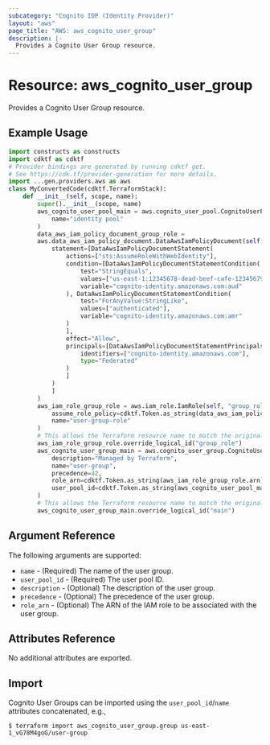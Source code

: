 ```yaml
---
subcategory: "Cognito IDP (Identity Provider)"
layout: "aws"
page_title: "AWS: aws_cognito_user_group"
description: |-
  Provides a Cognito User Group resource.
---
```


# Resource: aws_cognito_user_group

Provides a Cognito User Group resource.

## Example Usage

```python
import constructs as constructs
import cdktf as cdktf
# Provider bindings are generated by running cdktf get.
# See https://cdk.tf/provider-generation for more details.
import ...gen.providers.aws as aws
class MyConvertedCode(cdktf.TerraformStack):
    def __init__(self, scope, name):
        super().__init__(scope, name)
        aws_cognito_user_pool_main = aws.cognito_user_pool.CognitoUserPool(self, "main",
            name="identity pool"
        )
        data_aws_iam_policy_document_group_role =
        aws.data_aws_iam_policy_document.DataAwsIamPolicyDocument(self, "group_role",
            statement=[DataAwsIamPolicyDocumentStatement(
                actions=["sts:AssumeRoleWithWebIdentity"],
                condition=[DataAwsIamPolicyDocumentStatementCondition(
                    test="StringEquals",
                    values=["us-east-1:12345678-dead-beef-cafe-123456790ab"],
                    variable="cognito-identity.amazonaws.com:aud"
                ), DataAwsIamPolicyDocumentStatementCondition(
                    test="ForAnyValue:StringLike",
                    values=["authenticated"],
                    variable="cognito-identity.amazonaws.com:amr"
                )
                ],
                effect="Allow",
                principals=[DataAwsIamPolicyDocumentStatementPrincipals(
                    identifiers=["cognito-identity.amazonaws.com"],
                    type="Federated"
                )
                ]
            )
            ]
        )
        aws_iam_role_group_role = aws.iam_role.IamRole(self, "group_role_2",
            assume_role_policy=cdktf.Token.as_string(data_aws_iam_policy_document_group_role.json),
            name="user-group-role"
        )
        # This allows the Terraform resource name to match the original name. You can remove the call if you don't need them to match.
        aws_iam_role_group_role.override_logical_id("group_role")
        aws_cognito_user_group_main = aws.cognito_user_group.CognitoUserGroup(self, "main_3",
            description="Managed by Terraform",
            name="user-group",
            precedence=42,
            role_arn=cdktf.Token.as_string(aws_iam_role_group_role.arn),
            user_pool_id=cdktf.Token.as_string(aws_cognito_user_pool_main.id)
        )
        # This allows the Terraform resource name to match the original name. You can remove the call if you don't need them to match.
        aws_cognito_user_group_main.override_logical_id("main")
```

## Argument Reference

The following arguments are supported:

* `name` - (Required) The name of the user group.
* `user_pool_id` - (Required) The user pool ID.
* `description` - (Optional) The description of the user group.
* `precedence` - (Optional) The precedence of the user group.
* `role_arn` - (Optional) The ARN of the IAM role to be associated with the user group.

## Attributes Reference

No additional attributes are exported.

## Import

Cognito User Groups can be imported using the `user_pool_id`/`name` attributes concatenated, e.g.,

```
$ terraform import aws_cognito_user_group.group us-east-1_vG78M4goG/user-group
```

<!-- cache-key: cdktf-0.17.0-pre.15 input-ff27dbe6cd8c9329e6fa2f080ce7ab5a29cb0b419f1036ed069fc336e117b01c -->